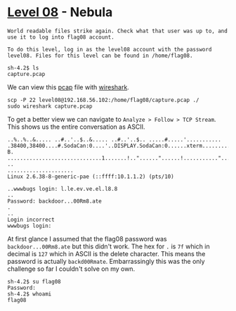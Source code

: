 # [Level 08](https://exploit.education/nebula/level-08/) - Nebula

```
World readable files strike again. Check what that user was up to, and use it to log into flag08 account.

To do this level, log in as the level08 account with the password level08. Files for this level can be found in /home/flag08.
```

```
sh-4.2$ ls
capture.pcap
```

We can view this [pcap](https://en.wikipedia.org/wiki/Pcap) file with [wireshark](https://www.wireshark.org/).

```
scp -P 22 level08@192.168.56.102:/home/flag08/capture.pcap ./
sudo wireshark capture.pcap
```

To get a better view we can navigate to ```Analyze > Follow > TCP Stream```. This shows us the entire conversation as ASCII.

```
..%..%..&..... ..#..'..$..&..... ..#..'..$.. .....#.....'........... .38400,38400....#.SodaCan:0....'..DISPLAY.SodaCan:0......xterm.........."........!........"..".....b........b....	B.
..............................1.......!.."......"......!..........."........"..".............	..
.....................
Linux 2.6.38-8-generic-pae (::ffff:10.1.1.2) (pts/10)

..wwwbugs login: l.le.ev.ve.el.l8.8
..
Password: backdoor...00Rm8.ate
.
..
Login incorrect
wwwbugs login: 
```

At first glance I assumed that the flag08 password was ```backdoor...00Rm8.ate``` but this didn't work. The hex for ```.``` is ```7f``` which in decimal is ```127``` which in ASCII is the delete character. This means the password is actually ```backd00Rmate```. Embarrassingly this was the only challenge so far I couldn't solve on my own.

```
sh-4.2$ su flag08
Password: 
sh-4.2$ whoami
flag08
```

